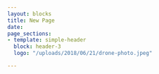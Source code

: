 ```yaml
---
layout: blocks
title: New Page
date: 
page_sections:
- template: simple-header
  block: header-3
  logo: "/uploads/2018/06/21/drone-photo.jpeg"

---
```

